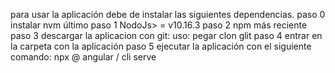 para usar la aplicación debe de instalar las siguientes dependencias.
paso 0
instalar nvm último
paso 1
NodoJs> = v10.16.3
paso 2
npm más reciente
paso 3
descargar la aplicacion con git:
uso: pegar clon glit
paso 4
entrar en la carpeta con la aplicación
paso 5
ejecutar la aplicación con el siguiente comando:
npx @ angular / cli serve